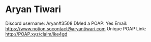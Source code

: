 # Aryan Tiwari

Discord username: Aryan#3508
DMed a POAP: Yes
Email: https://www.notion.socontact@aryantiwari.com
Unique POAP Link: http://POAP.xyz/claim/lke4gd
